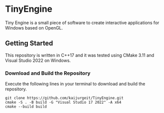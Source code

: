 # TinyEngine

Tiny Engine is a small piece of software to create interactive applications for Windows based on OpenGL.

## Getting Started

This repository is written in C++17 and it was tested using CMake 3.11 and Visual Studio 2022 on Windows.

### Download and Build the Repository

Execute the following lines in your terminal to download and build the repository.

```
git clone https://github.com/kaijurgeit/TinyEngine.git
cmake -S . -B build -G "Visual Studio 17 2022" -A x64
cmake --build build
```